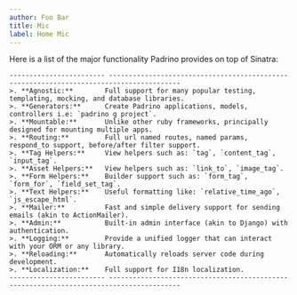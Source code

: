 ```yaml
---
author: Foo Bar
title: Mic
label: Home Mic
---
```


Here is a list of the major functionality Padrino provides on top of Sinatra:

    ------------------------ ----------------------------------------------------------------------------------------
    >. **Agnostic:**        Full support for many popular testing, templating, mocking, and database libraries.
    >. **Generators:**      Create Padrino applications, models, controllers i.e: `padrino g project`.
    >. **Mountable:**       Unlike other ruby frameworks, principally designed for mounting multiple apps.
    >. **Routing:**         Full url named routes, named params, respond_to support, before/after filter support.
    >. **Tag Helpers:**     View helpers such as: `tag`, `content_tag`, `input_tag`.
    >. **Asset Helpers:**   View helpers such as: `link_to`, `image_tag`.
    >. **Form Helpers:**    Builder support such as: `form_tag`, `form_for`, `field_set_tag`.
    >. **Text Helpers:**    Useful formatting like: `relative_time_ago`, `js_escape_html`.
    >. **Mailer:**          Fast and simple delivery support for sending emails (akin to ActionMailer).
    >. **Admin:**           Built-in admin interface (akin to Django) with authentication.
    >. **Logging:**         Provide a unified logger that can interact with your ORM or any library.
    >. **Reloading:**       Automatically reloads server code during development.
    >. **Localization:**    Full support for I18n localization.
    ------------------------ ----------------------------------------------------------------------------------------

